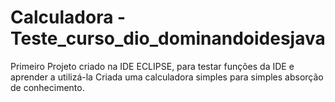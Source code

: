 # Calculadora - Teste_curso_dio_dominandoidesjava
Primeiro Projeto criado na IDE ECLIPSE, para testar funções da IDE e aprender a utilizá-la
Criada uma calculadora simples para simples absorção de conhecimento.

